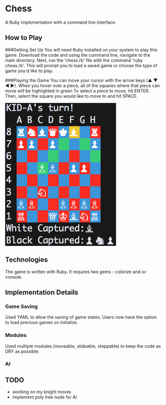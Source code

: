 # Chess

A Ruby implementation with a command line interface.

## How to Play

###Getting Set Up
You will need Ruby installed on your system to play this game. Download the code and using the command line, navigate to the main directory. Next, run the 'chess.rb' file with the command 'ruby chess.rb'. This will prompt you to load a saved game or choose the type of game you'd like to play.

###Playing the Game
You can move your cursor with the arrow keys (▲ ▼ ◀ ▶). When you hover over a piece, all of the squares where that piece can move will be highlighted in green To select a piece to move, hit ENTER. Then, select the square you would like to move to and hit SPACE.

![chess-screenshot](images/screenshot.png)

## Technologies

The game is written with Ruby. It requires two gems - colorize and io-console.

## Implementation Details

### Game Saving
Used YAML to allow the saving of game states. Users now have the option to load previous games on initialize.

### Modules
Used multiple modules (moveable, slideable, steppable) to keep the code as DRY as possible. 


### AI



## TODO
* working on my knight moves
* implement poly tree node for AI
